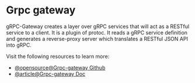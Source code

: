 # Grpc gateway

gRPC-Gateway creates a layer over gRPC services that will act as a RESTful service to a client. It is a plugin of protoc. It reads a gRPC service definition and generates a reverse-proxy server which translates a RESTful JSON API into gRPC.

Visit the following resources to learn more:

- [@opensource@Grpc-gateway Github](https://github.com/grpc-ecosystem/grpc-gateway/)
- [@article@Grpc-gateway Doc](https://grpc-ecosystem.github.io/grpc-gateway/)
